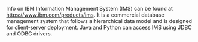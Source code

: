 Info on IBM Information Management System (IMS) can be found at https://www.ibm.com/products/ims. It is a commercial database management system that follows a hierarchical data model and is designed for client-server deployment. Java and Python can access IMS using JDBC and ODBC drivers.
